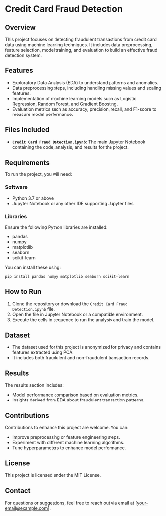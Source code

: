 # Credit Card Fraud Detection

## Overview
This project focuses on detecting fraudulent transactions from credit card data using machine learning techniques. It includes data preprocessing, feature selection, model training, and evaluation to build an effective fraud detection system.

## Features
- Exploratory Data Analysis (EDA) to understand patterns and anomalies.
- Data preprocessing steps, including handling missing values and scaling features.
- Implementation of machine learning models such as Logistic Regression, Random Forest, and Gradient Boosting.
- Evaluation metrics such as accuracy, precision, recall, and F1-score to measure model performance.

## Files Included
- **`Credit Card Fraud Detection.ipynb`**: The main Jupyter Notebook containing the code, analysis, and results for the project.

## Requirements
To run the project, you will need:

### Software
- Python 3.7 or above
- Jupyter Notebook or any other IDE supporting Jupyter files

### Libraries
Ensure the following Python libraries are installed:
- pandas
- numpy
- matplotlib
- seaborn
- scikit-learn

You can install these using:
```bash
pip install pandas numpy matplotlib seaborn scikit-learn
```

## How to Run
1. Clone the repository or download the `Credit Card Fraud Detection.ipynb` file.
2. Open the file in Jupyter Notebook or a compatible environment.
3. Execute the cells in sequence to run the analysis and train the model.

## Dataset
- The dataset used for this project is anonymized for privacy and contains features extracted using PCA.
- It includes both fraudulent and non-fraudulent transaction records.

## Results
The results section includes:
- Model performance comparison based on evaluation metrics.
- Insights derived from EDA about fraudulent transaction patterns.

## Contributions
Contributions to enhance this project are welcome. You can:
- Improve preprocessing or feature engineering steps.
- Experiment with different machine learning algorithms.
- Tune hyperparameters to enhance model performance.

## License
This project is licensed under the MIT License.

## Contact
For questions or suggestions, feel free to reach out via email at [your-email@example.com].

